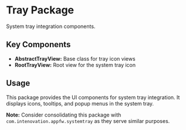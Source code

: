# Tray Package

System tray integration components.

## Key Components

- **AbstractTrayView:** Base class for tray icon views
- **RootTrayView:** Root view for the system tray icon

## Usage

This package provides the UI components for system tray integration. It displays icons, tooltips, and popup menus in the system tray.

**Note:** Consider consolidating this package with `com.intenovation.appfw.systemtray` as they serve similar purposes.